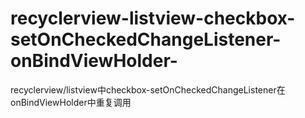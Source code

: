 # recyclerview-listview-checkbox-setOnCheckedChangeListener-onBindViewHolder-
recyclerview/listview中checkbox-setOnCheckedChangeListener在onBindViewHolder中重复调用

